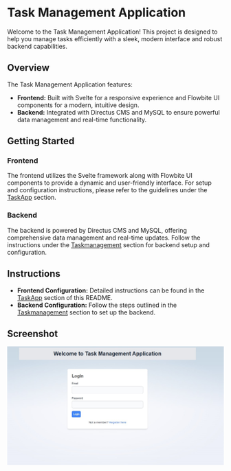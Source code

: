 # Task Management Application

Welcome to the Task Management Application! This project is designed to help you manage tasks efficiently with a sleek, modern interface and robust backend capabilities.

## Overview

The Task Management Application features:

- **Frontend:** Built with Svelte for a responsive experience and Flowbite UI components for a modern, intuitive design.
- **Backend:** Integrated with Directus CMS and MySQL to ensure powerful data management and real-time functionality.

## Getting Started

### Frontend

The frontend utilizes the Svelte framework along with Flowbite UI components to provide a dynamic and user-friendly interface. For setup and configuration instructions, please refer to the guidelines under the [TaskApp](https://github.com/ritank1998/taskmanagementapplicationAssignment/blob/main/taskApp/README.md) section.

### Backend

The backend is powered by Directus CMS and MySQL, offering comprehensive data management and real-time updates. Follow the instructions under the [Taskmanagement](https://github.com/ritank1998/taskmanagementapplicationAssignment/blob/main/taskmanagement/README.md) section for backend setup and configuration.

## Instructions

- **Frontend Configuration:** Detailed instructions can be found in the [TaskApp](https://github.com/ritank1998/taskmanagementapplicationAssignment/blob/main/taskApp/README.md) section of this README.
- **Backend Configuration:** Follow the steps outlined in the [Taskmanagement](https://github.com/ritank1998/taskmanagementapplicationAssignment/blob/main/taskmanagement/README.md) section to set up the backend.

## Screenshot

![Screenshot](<WhatsApp Image 2024-08-07 at 16.50.29.jpeg>)



